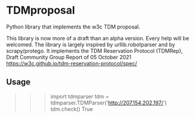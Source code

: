 # TDMproposal
Python library that implements the w3c TDM proposal.


This library is now more of a draft than an alpha version. Every help will be welcomed.
The library is largely inspired by urllib.robotparser and by scrapy/protego. It implements the TDM Reservation Protocol (TDMRep), Draft Community Group Report of 05 October 2021 https://w3c.github.io/tdm-reservation-protocol/spec/

## Usage

>>> import tdmparser
>>> tdm = tdmparser.TDMParser('http://207.154.202.197/')
>>> tdm.check()
True
